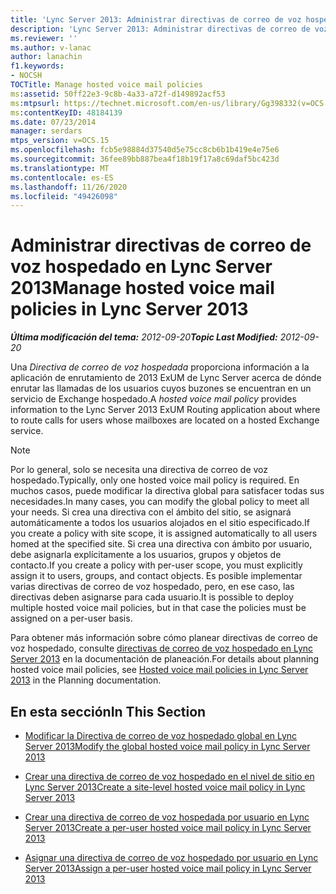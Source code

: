 ```yaml
---
title: 'Lync Server 2013: Administrar directivas de correo de voz hospedado'
description: 'Lync Server 2013: Administrar directivas de correo de voz hospedado.'
ms.reviewer: ''
ms.author: v-lanac
author: lanachin
f1.keywords:
- NOCSH
TOCTitle: Manage hosted voice mail policies
ms:assetid: 50ff22e3-9c8b-4a33-a72f-d149892acf53
ms:mtpsurl: https://technet.microsoft.com/en-us/library/Gg398332(v=OCS.15)
ms:contentKeyID: 48184139
ms.date: 07/23/2014
manager: serdars
mtps_version: v=OCS.15
ms.openlocfilehash: fcb5e98884d37540d5e75cc8cb6b1b419e4e75e6
ms.sourcegitcommit: 36fee89bb887bea4f18b19f17a8c69daf5bc423d
ms.translationtype: MT
ms.contentlocale: es-ES
ms.lasthandoff: 11/26/2020
ms.locfileid: "49426098"
---
```

# <a name="manage-hosted-voice-mail-policies-in-lync-server-2013"></a><span data-ttu-id="dbb77-103">Administrar directivas de correo de voz hospedado en Lync Server 2013</span><span class="sxs-lookup"><span data-stu-id="dbb77-103">Manage hosted voice mail policies in Lync Server 2013</span></span>

<div data-xmlns="http://www.w3.org/1999/xhtml">

<div class="topic" data-xmlns="http://www.w3.org/1999/xhtml" data-msxsl="urn:schemas-microsoft-com:xslt" data-cs="https://msdn.microsoft.com/">

<div data-asp="https://msdn2.microsoft.com/asp">



</div>

<div id="mainSection">

<div id="mainBody"><span data-ttu-id="dbb77-104">

<span> </span></span><span class="sxs-lookup"><span data-stu-id="dbb77-104">

<span> </span></span></span>

<span data-ttu-id="dbb77-105">_**Última modificación del tema:** 2012-09-20_</span><span class="sxs-lookup"><span data-stu-id="dbb77-105">_**Topic Last Modified:** 2012-09-20_</span></span>

<span data-ttu-id="dbb77-106">Una *Directiva de correo de voz hospedada* proporciona información a la aplicación de enrutamiento de 2013 ExUM de Lync Server acerca de dónde enrutar las llamadas de los usuarios cuyos buzones se encuentran en un servicio de Exchange hospedado.</span><span class="sxs-lookup"><span data-stu-id="dbb77-106">A *hosted voice mail policy* provides information to the Lync Server 2013 ExUM Routing application about where to route calls for users whose mailboxes are located on a hosted Exchange service.</span></span>

<div>


> [!NOTE]  
> <span data-ttu-id="dbb77-107">Por lo general, solo se necesita una directiva de correo de voz hospedado.</span><span class="sxs-lookup"><span data-stu-id="dbb77-107">Typically, only one hosted voice mail policy is required.</span></span> <span data-ttu-id="dbb77-108">En muchos casos, puede modificar la directiva global para satisfacer todas sus necesidades.</span><span class="sxs-lookup"><span data-stu-id="dbb77-108">In many cases, you can modify the global policy to meet all your needs.</span></span> <span data-ttu-id="dbb77-109">Si crea una directiva con el ámbito del sitio, se asignará automáticamente a todos los usuarios alojados en el sitio especificado.</span><span class="sxs-lookup"><span data-stu-id="dbb77-109">If you create a policy with site scope, it is assigned automatically to all users homed at the specified site.</span></span> <span data-ttu-id="dbb77-110">Si crea una directiva con ámbito por usuario, debe asignarla explícitamente a los usuarios, grupos y objetos de contacto.</span><span class="sxs-lookup"><span data-stu-id="dbb77-110">If you create a policy with per-user scope, you must explicitly assign it to users, groups, and contact objects.</span></span> <span data-ttu-id="dbb77-111">Es posible implementar varias directivas de correo de voz hospedado, pero, en ese caso, las directivas deben asignarse para cada usuario.</span><span class="sxs-lookup"><span data-stu-id="dbb77-111">It is possible to deploy multiple hosted voice mail policies, but in that case the policies must be assigned on a per-user basis.</span></span>



</div>

<span data-ttu-id="dbb77-112">Para obtener más información sobre cómo planear directivas de correo de voz hospedado, consulte [directivas de correo de voz hospedado en Lync Server 2013](lync-server-2013-hosted-voice-mail-policies.md) en la documentación de planeación.</span><span class="sxs-lookup"><span data-stu-id="dbb77-112">For details about planning hosted voice mail policies, see [Hosted voice mail policies in Lync Server 2013](lync-server-2013-hosted-voice-mail-policies.md) in the Planning documentation.</span></span>

<div>

## <a name="in-this-section"></a><span data-ttu-id="dbb77-113">En esta sección</span><span class="sxs-lookup"><span data-stu-id="dbb77-113">In This Section</span></span>

  - [<span data-ttu-id="dbb77-114">Modificar la Directiva de correo de voz hospedado global en Lync Server 2013</span><span class="sxs-lookup"><span data-stu-id="dbb77-114">Modify the global hosted voice mail policy in Lync Server 2013</span></span>](lync-server-2013-modify-the-global-hosted-voice-mail-policy.md)

  - [<span data-ttu-id="dbb77-115">Crear una directiva de correo de voz hospedado en el nivel de sitio en Lync Server 2013</span><span class="sxs-lookup"><span data-stu-id="dbb77-115">Create a site-level hosted voice mail policy in Lync Server 2013</span></span>](lync-server-2013-create-a-site-level-hosted-voice-mail-policy.md)

  - [<span data-ttu-id="dbb77-116">Crear una directiva de correo de voz hospedada por usuario en Lync Server 2013</span><span class="sxs-lookup"><span data-stu-id="dbb77-116">Create a per-user hosted voice mail policy in Lync Server 2013</span></span>](lync-server-2013-create-a-per-user-hosted-voice-mail-policy.md)

  - [<span data-ttu-id="dbb77-117">Asignar una directiva de correo de voz hospedado por usuario en Lync Server 2013</span><span class="sxs-lookup"><span data-stu-id="dbb77-117">Assign a per-user hosted voice mail policy in Lync Server 2013</span></span>](lync-server-2013-assign-a-per-user-hosted-voice-mail-policy.md)

<span data-ttu-id="dbb77-118"></div>

</div>

<span> </span>

</div>

</div>

</span><span class="sxs-lookup"><span data-stu-id="dbb77-118"></div>

</div>

<span> </span>

</div>

</div>

</span></span></div>

